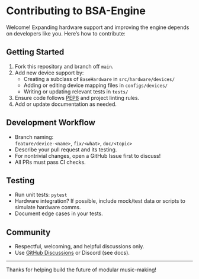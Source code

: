 # Contributing to BSA-Engine

Welcome! Expanding hardware support and improving the engine depends on developers like you. Here’s how to contribute:

## Getting Started

1. Fork this repository and branch off `main`.
2. Add new device support by:
   - Creating a subclass of `BaseHardware` in `src/hardware/devices/`
   - Adding or editing device mapping files in `configs/devices/`
   - Writing or updating relevant tests in `tests/`
3. Ensure code follows [PEP8](https://www.python.org/dev/peps/pep-0008/) and project linting rules.
4. Add or update documentation as needed.

## Development Workflow

- Branch naming:  
  `feature/device-<name>`, `fix/<what>`, `doc/<topic>`
- Describe your pull request and its testing.  
- For nontrivial changes, open a GitHub Issue first to discuss!
- All PRs must pass CI checks.

## Testing

- Run unit tests: `pytest`
- Hardware integration? If possible, include mock/test data or scripts to simulate hardware comms.
- Document edge cases in your tests.

## Community

- Respectful, welcoming, and helpful discussions only.
- Use [GitHub Discussions](https://github.com/<yourname>/bsa-engine/discussions) or Discord (see docs).

---

Thanks for helping build the future of modular music-making!
